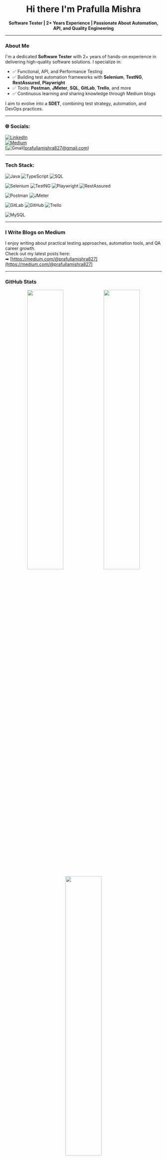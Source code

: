<h1 align="center">Hi there  I'm Prafulla Mishra</h1>
<p align="center">
  <strong>Software Tester | 2+ Years Experience | Passionate About Automation, API, and Quality Engineering</strong>
</p>

---

###  About Me

I'm a dedicated **Software Tester** with 2+ years of hands-on experience in delivering high-quality software solutions. I specialize in:

- ✅ Functional, API, and Performance Testing  
- ✅ Building test automation frameworks with **Selenium**, **TestNG**, **RestAssured**, **Playwright**  
- ✅ Tools: **Postman**, **JMeter**, **SQL**, **GitLab**, **Trello**, and more  
- ✅ Continuous learning and sharing knowledge through Medium blogs

I aim to evolve into a **SDET**, combining test strategy, automation, and DevOps practices.

---

### 🌐 Socials:

[![LinkedIn](https://img.shields.io/badge/LinkedIn-%230077B5.svg?style=for-the-badge&logo=linkedin&logoColor=white)](https://www.linkedin.com/in/prafulla-mishra-b88921267)  
[![Medium](https://img.shields.io/badge/Medium-000000.svg?style=for-the-badge&logo=medium&logoColor=white)](https://medium.com/@prafullamishra827)  
[![Gmail](https://img.shields.io/badge/Gmail-D14836?style=for-the-badge&logo=gmail&logoColor=white)]prafullamishra827@gmail.com)

---

###  Tech Stack:

![Java](https://img.shields.io/badge/Java-ED8B00?style=for-the-badge&logo=openjdk&logoColor=white)
![TypeScript](https://img.shields.io/badge/TypeScript-3178C6?style=for-the-badge&logo=typescript&logoColor=white)
![SQL](https://img.shields.io/badge/SQL-003B57?style=for-the-badge&logo=postgresql&logoColor=white)

![Selenium](https://img.shields.io/badge/Selenium-43B02A?style=for-the-badge&logo=selenium&logoColor=white)
![TestNG](https://img.shields.io/badge/TestNG-FD6C00?style=for-the-badge&logo=testng&logoColor=white)
![Playwright](https://img.shields.io/badge/Playwright-2C2C32?style=for-the-badge&logo=playwright&logoColor=green)
![RestAssured](https://img.shields.io/badge/RestAssured-007396?style=for-the-badge&logo=restassured&logoColor=white)

![Postman](https://img.shields.io/badge/Postman-FF6C37?style=for-the-badge&logo=postman&logoColor=white)
![JMeter](https://img.shields.io/badge/Apache%20JMeter-D22128?style=for-the-badge&logo=apachejmeter&logoColor=white)

![GitLab](https://img.shields.io/badge/GitLab-FC6D26?style=for-the-badge&logo=gitlab&logoColor=white)
![GitHub](https://img.shields.io/badge/GitHub-181717?style=for-the-badge&logo=github&logoColor=white)
![Trello](https://img.shields.io/badge/Trello-0052CC?style=for-the-badge&logo=trello&logoColor=white)

![MySQL](https://img.shields.io/badge/MySQL-00758F?style=for-the-badge&logo=mysql&logoColor=white)

---

###  I Write Blogs on Medium

 I enjoy writing about practical testing approaches, automation tools, and QA career growth.  
Check out my latest posts here:  
➡ [https://medium.com/@prafullamishra827](https://medium.com/@prafullamishra827)

---

###  GitHub Stats

<p align="center">
  <img src="https://github-readme-stats.vercel.app/api?username=prafula56&theme=dark&hide_border=true&show_icons=true" width="48%" />
  <img src="https://github-readme-streak-stats.herokuapp.com/?user=prafula56&theme=dark&hide_border=true" width="48%" />
</p>

<p align="center">
  <img src="https://github-readme-stats.vercel.app/api/top-langs/?username=prafula56&layout=compact&theme=dark&hide_border=true" width="48%" />
</p>

---

###  GitHub Trophies

<p align="center">
  <img src="https://github-profile-trophy.vercel.app/?username=prafula56&theme=radical&no-frame=false&no-bg=true&margin-w=4" />
</p>

---

###  Top Contributed Repositories

<p align="center">
  <img src="https://github-contributor-stats.vercel.app/api?username=prafula56&limit=5&theme=dark&combine_all_yearly_contributions=true" />
</p>

---

<p align="center">
  <i>"Quality is not an act, it is a habit – and I’m committed to making it a strong one in every build I test."</i>
</p>
